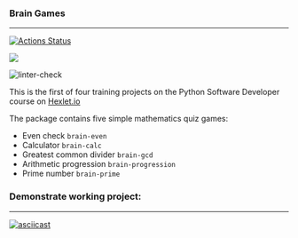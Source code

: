 ### Brain Games
___________________________________________________________________________________________________________________________________________________________________________________
[![Actions Status](https://github.com/devriez/python-project-lvl1-2021/workflows/hexlet-check/badge.svg)](https://github.com/devriez/python-project-lvl1/actions)

<a href="https://codeclimate.com/github/codeclimate/codeclimate/maintainability"><img src="https://api.codeclimate.com/v1/badges/a99a88d28ad37a79dbf6/maintainability" /></a>

![linter-check](https://github.com/devriez/python-project-lvl1-2021/workflows/linter-check/badge.svg)

This is the first of four training projects on the Python Software Developer course on [Hexlet.io](https://ru.hexlet.io/professions/python/projects/49)

The package contains five simple mathematics quiz games:

- Even check `brain-even`
- Calculator `brain-calc`
- Greatest common divider `brain-gcd`
- Arithmetic progression `brain-progression`
- Prime number `brain-prime`

### Demonstrate working project:
___________________________________________________________________________________________________________________________________________________________________________________
[![asciicast](https://asciinema.org/a/r3GBzZ7cJ8bEgsxYlYWEy5dE0.svg)](https://asciinema.org/a/r3GBzZ7cJ8bEgsxYlYWEy5dE0)
